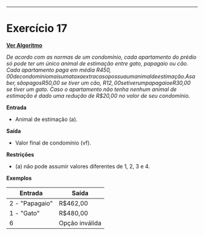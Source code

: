 ---
# Exercício 17

[**Ver Algoritmo**](Algoritmo17.md)

*De acordo com as normas de um condomínio, cada apartamento do prédio só pode ter um único animal de estimação entre gato, papagaio ou cão. Cada apartamento paga em média R$450,00 de condomínio mais uma taxa extra caso possua um animal de estimação. A saber, são pagos R$50,00 se tiver um cão, R$12,00 se tiver um papagaio e R$30,00 se tiver um gato. Caso o apartamento não tenha nenhum animal de estimação é dado uma redução de R$20,00 no valor de seu condomínio.*

**Entrada**

- Animal de estimação \(a\).

**Saída**

- Valor final de condomínio \(vf\).

**Restrições**

- \(a\) não pode assumir valores diferentes de 1, 2, 3 e 4.

**Exemplos**

| **Entrada**    | **Saída**           |
|-----------------|---------------------|
| 2 - "Papagaio"  | R$462,00            |
| 1 - "Gato"      | R$480,00            |
| 6               | Opção inválida      |

